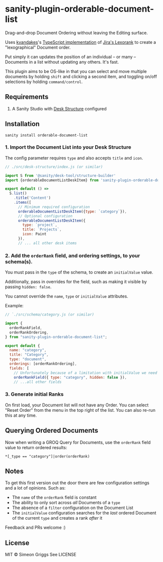 # sanity-plugin-orderable-document-list

Drag-and-drop Document Ordering without leaving the Editing surface.

Uses [kvandakes](https://github.com/kvandake)'s [TypeScript implementation](https://github.com/kvandake/lexorank-ts) of [Jira's Lexorank](https://www.youtube.com/watch?v=OjQv9xMoFbg) to create a "lexographical" Document order.

Put simply it can updates the position of an individual – or many – Documents in a list without updating any others. It's fast.

This plugin aims to be OS-like in that you can select and move multiple documents by holding `shift` and clicking a second item, and toggling on/off selections by holding `command/control`.

## Requirements

1. A Sanity Studio with [Desk Structure](https://www.sanity.io/docs/structure-builder-introduction) configured

## Installation

```
sanity install orderable-document-list
```

### 1. Import the Document List into your Desk Structure

The config parameter requires `type` and also accepts `title` and `icon`.

```js
// ./src/desk-structure/index.js (or similar)

import S from '@sanity/desk-tool/structure-builder'
import {orderableDocumentListDeskItem} from 'sanity-plugin-orderable-document-list'

export default () =>
  S.list()
    .title('Content')
    .items([
      // Minimum required configuration
      orderableDocumentListDeskItem({type: `category`}),
      // Optional configuration
      orderableDocumentListDeskItem({
        type: `project`,
        title: `Projects`,
        icon: Paint
      }),
      // ... all other desk items
```

### 2. Add the `orderRank` field, and ordering settings, to your schema(s).

You must pass in the `type` of the schema, to create an `initialValue` value.

Additionally, pass in overrides for the field, such as making it visible by passing `hidden: false`.

You cannot override the `name`, `type` or `initialValue` attributes.

Example:

```js
// `./src/schema/category.js (or similar)

import {
  orderRankField,
  orderRankOrdering,
} from "sanity-plugin-orderable-document-list";

export default {
  name: "category",
  title: "Category",
  type: "document",
  orderings: [orderRankOrdering],
  fields: [
    // Unfortunately because of a limitation with initialValue we need to pass in the `type` again
    orderRankField({ type: "category", hidden: false }),
    // ...all other fields
```

### 3. Generate initial Ranks

On first load, your Document list will not have any Order. You can select "Reset Order" from the menu in the top right of the list. You can also re-run this at any time.

## Querying Ordered Documents

Now when writing a GROQ Query for Documents, use the `orderRank` field value to return ordered results:

```groq
*[_type == "category"]|order(orderRank)
```

## Notes

To get this first version out the door there are few configuration settings and a lot of opinions. Such as:

- The `name` of the `orderRank` field is constant
- The ability to only sort across _all_ Documents of a `type`
- The absence of a `filter` configuration on the Document List
- The `initialValue` configuration searches for the _last_ ordered Document of the current `type` and creates a rank _after_ it

Feedback and PRs welcome :)

## License

MIT © Simeon Griggs
See LICENSE
